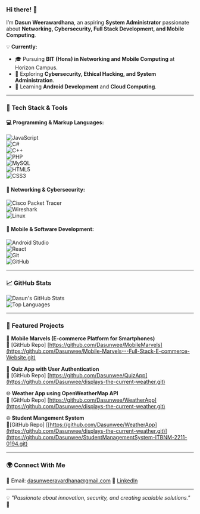 ### Hi there! 👋  
I’m **Dasun Weerawardhana**, an aspiring **System Administrator** passionate about **Networking, Cybersecurity, Full Stack Development, and Mobile Computing**.  

💡 **Currently:**  
- 🎓 Pursuing **BIT (Hons) in Networking and Mobile Computing** at Horizon Campus.  
- 🔎 Exploring **Cybersecurity, Ethical Hacking, and System Administration**.  
- 🚀 Learning **Android Development** and **Cloud Computing**.  

---

### 🔧 **Tech Stack & Tools**  
#### **💻 Programming & Markup Languages:**  
![JavaScript](https://img.shields.io/badge/-JavaScript-F7DF1E?logo=javascript&logoColor=black)  
![C#](https://img.shields.io/badge/-C%23-239120?logo=csharp&logoColor=white)  
![C++](https://img.shields.io/badge/-C++-00599C?logo=c%2B%2B&logoColor=white)  
![PHP](https://img.shields.io/badge/-PHP-777BB4?logo=php&logoColor=white)  
![MySQL](https://img.shields.io/badge/-MySQL-4479A1?logo=mysql&logoColor=white)  
![HTML5](https://img.shields.io/badge/-HTML5-E34F26?logo=html5&logoColor=white)  
![CSS3](https://img.shields.io/badge/-CSS3-1572B6?logo=css3&logoColor=white)  

#### **📡 Networking & Cybersecurity:**  
![Cisco Packet Tracer](https://img.shields.io/badge/-Cisco_Packet_Tracer-1BA0D7?logo=cisco&logoColor=white)  
![Wireshark](https://img.shields.io/badge/-Wireshark-1679A7?logo=wireshark&logoColor=white)  
![Linux](https://img.shields.io/badge/-Linux-FCC624?logo=linux&logoColor=black)  

#### **📱 Mobile & Software Development:**  
![Android Studio](https://img.shields.io/badge/-Android_Studio-3DDC84?logo=android&logoColor=black)  
![React](https://img.shields.io/badge/-React-61DAFB?logo=react&logoColor=black)  
![Git](https://img.shields.io/badge/-Git-F05032?logo=git&logoColor=white)  
![GitHub](https://img.shields.io/badge/-GitHub-181717?logo=github&logoColor=white)  

---

### 📈 **GitHub Stats**
![Dasun's GitHub Stats](https://github-readme-stats.vercel.app/api?username=Dasunwee&show_icons=true&theme=radical)  
![Top Languages](https://github-readme-stats.vercel.app/api/top-langs/?username=Dasunwee&layout=compact&theme=radical)  

---

### 🌟 **Featured Projects**
🚀 **Mobile Marvels (E-commerce Platform for Smartphones)**  
🔗 [GitHub Repo] [https://github.com/Dasunwee/MobileMarvels](https://github.com/Dasunwee/Mobile-Marvels---Full-Stack-E-commerce-Website.git)

📝 **Quiz App with User Authentication**  
🔗 [GitHub Repo] [https://github.com/Dasunwee/QuizApp](https://github.com/Dasunwee/displays-the-current-weather.git)

🌐 **Weather App using OpenWeatherMap API**  
🔗 [GitHub Repo] [https://github.com/Dasunwee/WeatherApp](https://github.com/Dasunwee/displays-the-current-weather.git)  

🌐 **Student Mangement System**  
🔗[GitHub Repo] [[https://github.com/Dasunwee/WeatherApp](https://github.com/Dasunwee/displays-the-current-weather.git)](https://github.com/Dasunwee/StudentManagementSystem-ITBNM-2211-0194.git)  
 
---

### 🌍 **Connect With Me**
📧 Email: dasunweeravardhana@gmail.com
🔗 [LinkedIn](https://www.linkedin.com/in/dasunweerawardhana/)  


---

💡 *"Passionate about innovation, security, and creating scalable solutions."* 🚀  
